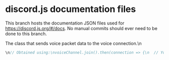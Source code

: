 # discord.js documentation files

This branch hosts the documentation JSON files used for https://discord.js.org/#/docs.
No manual commits should ever need to be done to this branch.

The class that sends voice packet data to the voice connection.\n
```js
\n// Obtained using:\nvoiceChannel.join().then(connection => {\n  // You can play a file or a stream here:\n  const dispatcher = connection.play('/home/hydrabolt/audio.mp3');\n});\n```